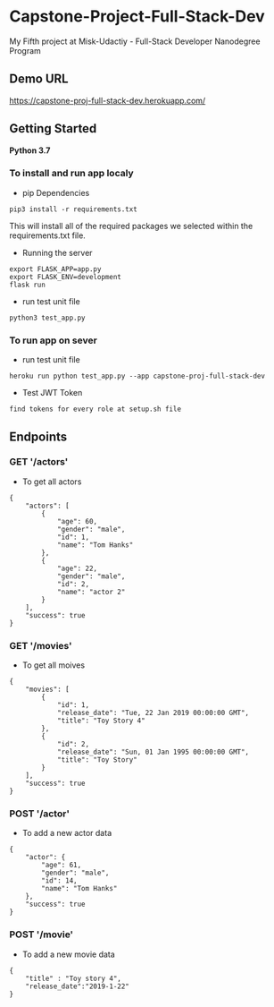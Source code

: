 # Capstone-Project-Full-Stack-Dev
My Fifth project at Misk-Udactiy - Full-Stack Developer Nanodegree Program

## Demo URL 
https://capstone-proj-full-stack-dev.herokuapp.com/

## Getting Started
**Python 3.7**

### To install and run app localy

- pip Dependencies 
```
pip3 install -r requirements.txt
```
This will install all of the required packages we selected within the requirements.txt file.

- Running the server
```
export FLASK_APP=app.py
export FLASK_ENV=development
flask run
```
- run test unit file
```
python3 test_app.py
```
### To run app on sever
- run test unit file
```
heroku run python test_app.py --app capstone-proj-full-stack-dev
```
- Test JWT Token 
```
find tokens for every role at setup.sh file
```

## Endpoints
### GET '/actors'
- To get all actors
```
{
    "actors": [
        {
            "age": 60,
            "gender": "male",
            "id": 1,
            "name": "Tom Hanks"
        },
        {
            "age": 22,
            "gender": "male",
            "id": 2,
            "name": "actor 2"
        }
    ],
    "success": true
}
```
### GET '/movies'
- To get all moives
```
{
    "movies": [
        {
            "id": 1,
            "release_date": "Tue, 22 Jan 2019 00:00:00 GMT",
            "title": "Toy Story 4"
        },
        {
            "id": 2,
            "release_date": "Sun, 01 Jan 1995 00:00:00 GMT",
            "title": "Toy Story"
        }
    ],
    "success": true
}

```
### POST '/actor'
- To add a new actor data
```
{
    "actor": {
        "age": 61,
        "gender": "male",
        "id": 14,
        "name": "Tom Hanks"
    },
    "success": true
}
```
### POST '/movie'
- To add a new movie data
```
{
    "title" : "Toy story 4",
    "release_date":"2019-1-22"
}
```
